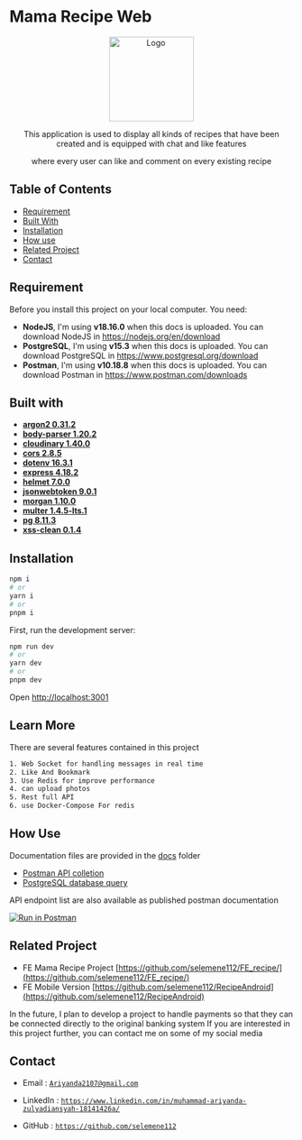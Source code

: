 # Mama Recipe Web
<div align="center">
<a href="https://github.com/selemene112/FE_recipe/">
    <img src="https://i.ibb.co/ZcsX3g3/fix.png" alt="Logo" width="150" height="150">
</a>
<p style="text-align: center;">
   This application is used to display all kinds of recipes that have been created and is equipped with chat and like features

where every user can like and comment on every existing recipe
</p>
</div>

## Table of Contents

- [Requirement](#requirement)
- [Built With](#built-with)
- [Installation](#installation)
- [How use](#how-use)
- [Related Project](#related-project)
- [Contact](#contact)


## Requirement

Before you install this project on your local computer. You need:

- **NodeJS**, I'm using **v18.16.0** when this docs is uploaded. You can download NodeJS in https://nodejs.org/en/download
- **PostgreSQL**, I'm using **v15.3** when this docs is uploaded. You can download PostgreSQL in https://www.postgresql.org/download
- **Postman**, I'm using **v10.18.8** when this docs is uploaded. You can download Postman in https://www.postman.com/downloads

## Built with

- [**argon2 0.31.2**](https://www.npmjs.com/package/argon2)
- [**body-parser 1.20.2**](https://www.npmjs.com/package/body-parser)
- [**cloudinary 1.40.0**](https://www.npmjs.com/package/cloudinary)
- [**cors 2.8.5**](https://www.npmjs.com/package/cors)
- [**dotenv 16.3.1**](https://www.npmjs.com/package/dotenv)
- [**express 4.18.2**](https://www.npmjs.com/package/express)
- [**helmet 7.0.0**](https://www.npmjs.com/package/helmet)
- [**jsonwebtoken 9.0.1**](https://www.npmjs.com/package/jsonwebtoken)
- [**morgan 1.10.0**](https://www.npmjs.com/package/morgan)
- [**multer 1.4.5-lts.1**](https://www.npmjs.com/package/multer)
- [**pg 8.11.3**](https://www.npmjs.com/package/pg)
- [**xss-clean 0.1.4**](https://www.npmjs.com/package/xss-clean)

## Installation

```bash
npm i
# or
yarn i
# or
pnpm i
```



First, run the development server:

```bash
npm run dev
# or
yarn dev
# or
pnpm dev
```

Open [http://localhost:3001](http://localhost:3001) 

## Learn More
There are several features contained in this project

```bash
1. Web Socket for handling messages in real time
2. Like And Bookmark
3. Use Redis for improve performance  
4. can upload photos 
5. Rest full API
6. use Docker-Compose For redis                              
```

## How Use

Documentation files are provided in the [docs](./docs) folder

- [Postman API colletion]()
- [PostgreSQL database query](./query.sql)

API endpoint list are also available as published postman documentation



[![Run in Postman](https://run.pstmn.io/button.svg)](https://documenter.getpostman.com/view/26479318/2s9YXo2KU4)

## Related Project

- FE Mama Recipe Project  [https://github.com/selemene112/FE_recipe/](https://github.com/selemene112/FE_recipe/) 
- FE Mobile Version [https://github.com/selemene112/RecipeAndroid](https://github.com/selemene112/RecipeAndroid) 



In the future, I plan to develop a project to handle payments so that they can be connected directly to the original banking system
If you are interested in this project further, you can contact me on some of my social media

## Contact

- Email : [`Ariyanda2107@gmail.com`](mailto:Ariyanda2107@gmail.com)

- LinkedIn : [`https://www.linkedin.com/in/muhammad-ariyanda-zulyadiansyah-18141426a/`](https://www.linkedin.com/in/muhammad-ariyanda-zulyadiansyah-18141426a/)

- GitHub : [`https://github.com/selemene112`](https://github.com/selemene112)







